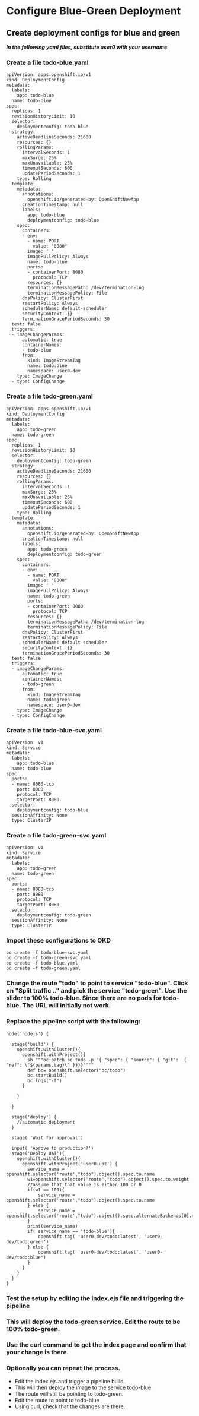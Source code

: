 # Configure Blue-Green Deployment
## Create deployment configs for blue and green 
***In the following yaml files, substitute user0 with your username***

### Create a file todo-blue.yaml

```
apiVersion: apps.openshift.io/v1
kind: DeploymentConfig
metadata:
  labels:
    app: todo-blue
  name: todo-blue
spec:
  replicas: 1
  revisionHistoryLimit: 10
  selector:
    deploymentconfig: todo-blue
  strategy:
    activeDeadlineSeconds: 21600
    resources: {}
    rollingParams:
      intervalSeconds: 1
      maxSurge: 25%
      maxUnavailable: 25%
      timeoutSeconds: 600
      updatePeriodSeconds: 1
    type: Rolling
  template:
    metadata:
      annotations:
        openshift.io/generated-by: OpenShiftNewApp
      creationTimestamp: null
      labels:
        app: todo-blue
        deploymentconfig: todo-blue
    spec:
      containers:
      - env:
        - name: PORT
          value: "8080"
        image: ' '
        imagePullPolicy: Always
        name: todo-blue
        ports:
        - containerPort: 8080
          protocol: TCP
        resources: {}
        terminationMessagePath: /dev/termination-log
        terminationMessagePolicy: File
      dnsPolicy: ClusterFirst
      restartPolicy: Always
      schedulerName: default-scheduler
      securityContext: {}
      terminationGracePeriodSeconds: 30
  test: false
  triggers:
  - imageChangeParams:
      automatic: true
      containerNames:
      - todo-blue
      from:
        kind: ImageStreamTag
        name: todo:blue
        namespace: user0-dev
    type: ImageChange
  - type: ConfigChange
```

### Create a file todo-green.yaml

```
apiVersion: apps.openshift.io/v1
kind: DeploymentConfig
metadata:
  labels:
    app: todo-green
  name: todo-green
spec:
  replicas: 1
  revisionHistoryLimit: 10
  selector:
    deploymentconfig: todo-green
  strategy:
    activeDeadlineSeconds: 21600
    resources: {}
    rollingParams:
      intervalSeconds: 1
      maxSurge: 25%
      maxUnavailable: 25%
      timeoutSeconds: 600
      updatePeriodSeconds: 1
    type: Rolling
  template:
    metadata:
      annotations:
        openshift.io/generated-by: OpenShiftNewApp
      creationTimestamp: null
      labels:
        app: todo-green
        deploymentconfig: todo-green
    spec:
      containers:
      - env:
        - name: PORT
          value: "8080"
        image: ' '
        imagePullPolicy: Always
        name: todo-green
        ports:
        - containerPort: 8080
          protocol: TCP
        resources: {}
        terminationMessagePath: /dev/termination-log
        terminationMessagePolicy: File
      dnsPolicy: ClusterFirst
      restartPolicy: Always
      schedulerName: default-scheduler
      securityContext: {}
      terminationGracePeriodSeconds: 30
  test: false
  triggers:
  - imageChangeParams:
      automatic: true
      containerNames:
      - todo-green
      from:
        kind: ImageStreamTag
        name: todo:green
        namespace: user0-dev
    type: ImageChange
  - type: ConfigChange
```
### Create a file todo-blue-svc.yaml

```
apiVersion: v1
kind: Service
metadata:
  labels:
    app: todo-blue
  name: todo-blue
spec:
  ports:
  - name: 8080-tcp
    port: 8080
    protocol: TCP
    targetPort: 8080
  selector:
    deploymentconfig: todo-blue
  sessionAffinity: None
  type: ClusterIP
```

### Create a file todo-green-svc.yaml

```
apiVersion: v1
kind: Service
metadata:
  labels:
    app: todo-green
  name: todo-green
spec:
  ports:
  - name: 8080-tcp
    port: 8080
    protocol: TCP
    targetPort: 8080
  selector:
    deploymentconfig: todo-green
  sessionAffinity: None
  type: ClusterIP
```
### Import these configurations to OKD

```
oc create -f todo-blue-svc.yaml  
oc create -f todo-green-svc.yaml
oc create -f todo-blue.yaml  
oc create -f todo-green.yaml
```

### Change the route "todo" to point to service "todo-blue". Click on "Split traffic .." and pick the service "todo-green". Use the slider to 100% todo-blue. Since there are no pods for todo-blue. The URL will initially not work.

### Replace the pipeline script with the following:

```
node('nodejs') {

  stage('build') {
    openshift.withCluster(){
      openshift.withProject(){
        sh """oc patch bc todo -p '{ "spec": { "source": { "git":  { "ref": \"${params.tag}\" }}}}'"""
        def bc= openshift.selector("bc/todo")
        bc.startBuild()
        bc.logs("-f")
      }
      
    }
    
  }

  stage('deploy') {
    //automatic deployment
  } 

  stage( 'Wait for approval')
  
  input( 'Aprove to production?')
  stage('Deploy UAT'){
    openshift.withCluster(){
      openshift.withProject('user0-uat') {
        service_name = openshift.selector('route',"todo").object().spec.to.name
        w1=openshift.selector('route',"todo").object().spec.to.weight
        //assume that that value is either 100 or 0
        if(w1 == 100){
            service_name = openshift.selector('route',"todo").object().spec.to.name
        } else {
            service_name = openshift.selector('route',"todo").object().spec.alternateBackends[0].name
        }
        print(service_name)
        if( service_name == 'todo-blue'){
            openshift.tag( 'user0-dev/todo:latest', 'user0-dev/todo:green')
        } else {
            openshift.tag( 'user0-dev/todo:latest', 'user0-dev/todo:blue')
        }
      }
    }
  }
}
```

### Test the setup by editing the index.ejs file and triggering the pipeline

### This will deploy the todo-green service. Edit the route to be 100% todo-green.

### Use the curl command to get the index page and confirm that your change is there.

### Optionally you can repeat the process. 
- Edit the index.ejs and trigger a pipeline build.
- This will then deploy the image to the service todo-blue
- The route will still be pointing to todo-green.
- Edit the route to point to todo-blue
- Using curl, check that the changes are there.


